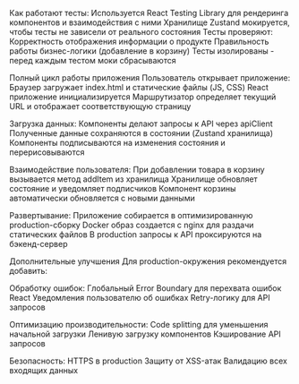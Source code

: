 Как работают тесты:
Используется React Testing Library для рендеринга компонентов и взаимодействия с ними
Хранилище Zustand мокируется, чтобы тесты не зависели от реального состояния
Тесты проверяют:
Корректность отображения информации о продукте
Правильность работы бизнес-логики (добавление в корзину)
Тесты изолированы - перед каждым тестом моки сбрасываются

Полный цикл работы приложения
Пользователь открывает приложение:
Браузер загружает index.html и статические файлы (JS, CSS)
React приложение инициализируется
Маршрутизатор определяет текущий URL и отображает соответствующую страницу

Загрузка данных:
Компоненты делают запросы к API через apiClient
Полученные данные сохраняются в состоянии (Zustand хранилища)
Компоненты подписываются на изменения состояния и перерисовываются

Взаимодействие пользователя:
При добавлении товара в корзину вызывается метод addItem из хранилища
Хранилище обновляет состояние и уведомляет подписчиков
Компонент корзины автоматически обновляется с новыми данными

Развертывание:
Приложение собирается в оптимизированную production-сборку
Docker образ создается с nginx для раздачи статических файлов
В production запросы к API проксируются на бэкенд-сервер

Дополнительные улучшения
Для production-окружения рекомендуется добавить:

Обработку ошибок:
Глобальный Error Boundary для перехвата ошибок React
Уведомления пользователю об ошибках
Retry-логику для API запросов

Оптимизацию производительности:
Code splitting для уменьшения начальной загрузки
Ленивую загрузку компонентов
Кэширование API запросов

Безопасность:
HTTPS в production
Защиту от XSS-атак
Валидацию всех входящих данных
